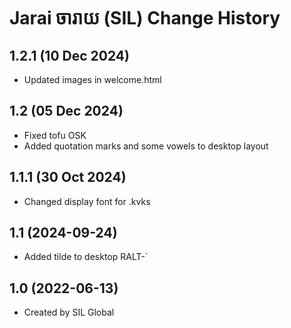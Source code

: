 Jarai ចារាយ (SIL) Change History
====================

1.2.1 (10 Dec 2024)
------------------
* Updated images in welcome.html

1.2 (05 Dec 2024)
------------------
* Fixed tofu OSK
* Added quotation​ marks and some vowels to desktop layout  

1.1.1 (30 Oct 2024)
------------------
* Changed display font for .kvks

1.1 (2024-09-24)
----------------
* Added tilde to desktop RALT-`

1.0 (2022-06-13)
----------------
* Created by SIL Global
